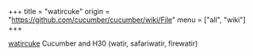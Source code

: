 +++
title = "watircuke"
origin = "https://github.com/cucumber/cucumber/wiki/File"
menu = ["all", "wiki"]
+++

<a href="http://github.com/richdownie/watircuke/tree/master">watircuke</a> Cucumber and H30 (watir, safariwatir, firewatir)
